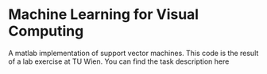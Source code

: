# Machine Learning for Visual Computing 

A matlab implementation of support vector machines. This code is the result of a lab exercise at TU Wien.
You can find the task description here

